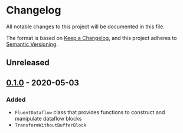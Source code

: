 # Changelog
All notable changes to this project will be documented in this file.

The format is based on [Keep a Changelog](https://keepachangelog.com/en/1.1.0/),
and this project adheres to [Semantic Versioning](https://semver.org/spec/v2.0.0.html).

## Unreleased

## [0.1.0] - 2020-05-03
### Added
- `FluentDataflow` class that provides functions to construct and manipulate dataflow blocks
- `TransformWithoutBufferBlock`

[0.1.0]: https://github.com/azyobuzin/BiDaFlow/releases/tag/core-v0.1.0
